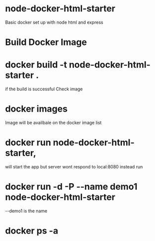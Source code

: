 # node-docker-html-starter
Basic docker set up with node html and express

# Build Docker Image
# docker build -t node-docker-html-starter .

if the build is successful
Check image
# docker images

Image will be availbale on the docker image list

# docker run node-docker-html-starter, 
will start the app but server wont respond to local:8080
instead run
# docker run -d -P --name demo1 node-docker-html-starter 
   --demo1 is the name
# docker ps -a


